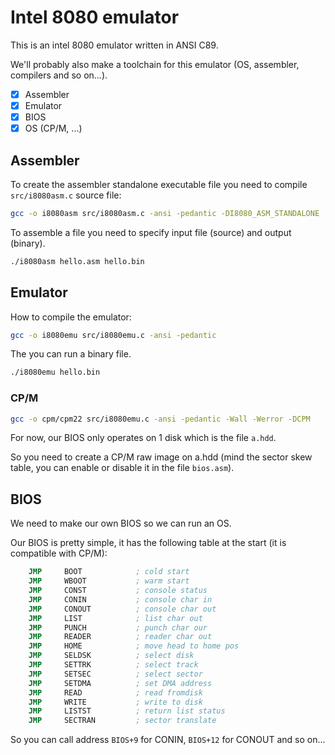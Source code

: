 # Intel 8080 emulator

This is an intel 8080 emulator written in ANSI C89.

We'll probably also make a toolchain for this emulator (OS, assembler, compilers and so on...).

- [x] Assembler
- [x] Emulator
- [x] BIOS
- [x] OS (CP/M, ...)

## Assembler

To create the assembler standalone executable file you need to compile ```src/i8080asm.c``` source file:

```bash
gcc -o i8080asm src/i8080asm.c -ansi -pedantic -DI8080_ASM_STANDALONE
```

To assemble a file you need to specify input file (source) and output (binary).
```bash
./i8080asm hello.asm hello.bin
```

## Emulator

How to compile the emulator:

```bash
gcc -o i8080emu src/i8080emu.c -ansi -pedantic
```

The you can run a binary file.

```bash
./i8080emu hello.bin
```
### CP/M

```bash
gcc -o cpm/cpm22 src/i8080emu.c -ansi -pedantic -Wall -Werror -DCPM
```

For now, our BIOS only operates on 1 disk which is the file ```a.hdd```.

So you need to create a CP/M raw image on a.hdd (mind the sector skew table, you can
enable or disable it in the file ```bios.asm```).

## BIOS

We need to make our own BIOS so we can run an OS.

Our BIOS is pretty simple, it has the following table at the start (it is compatible with CP/M):

```asm
    JMP     BOOT            ; cold start
    JMP     WBOOT           ; warm start
    JMP     CONST           ; console status
    JMP     CONIN           ; console char in
    JMP     CONOUT          ; console char out
    JMP     LIST            ; list char out
    JMP     PUNCH           ; punch char our
    JMP     READER          ; reader char out
    JMP     HOME            ; move head to home pos
    JMP     SELDSK          ; select disk
    JMP     SETTRK          ; select track
    JMP     SETSEC          ; select sector
    JMP     SETDMA          ; set DMA address
    JMP     READ            ; read fromdisk
    JMP     WRITE           ; write to disk
    JMP     LISTST          ; return list status
    JMP     SECTRAN         ; sector translate
```

So you can call address ```BIOS+9``` for CONIN, ```BIOS+12``` for CONOUT and so on...
